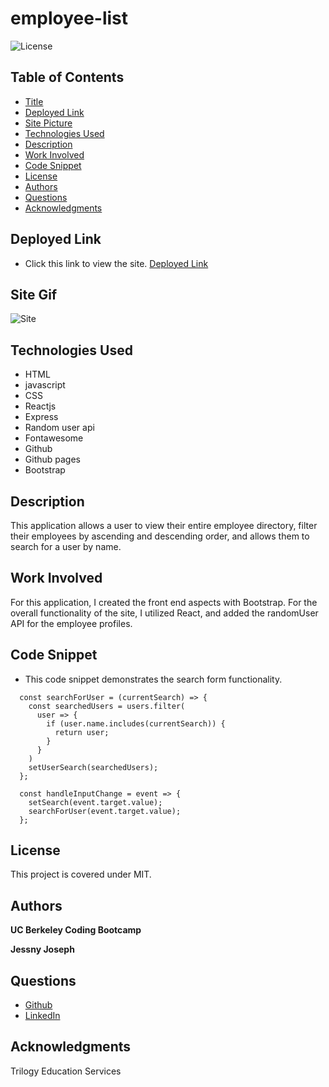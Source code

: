 # employee-list

![License](https://img.shields.io/badge/license-MIT-181717?style=for-the-badge) 

## Table of Contents
* [Title](#title)
* [Deployed Link](#deployed-link)
* [Site Picture](#site-gif)
* [Technologies Used](#technologies-used)
* [Description](#description)
* [Work Involved](#work-involved)
* [Code Snippet](#code-snippet)
* [License](#license)
* [Authors](#authors)
* [Questions](#questions)
* [Acknowledgments](#acknowledgments)

## Deployed Link
* Click this link to view the site.
[Deployed Link]()

## Site Gif
![Site](./public/images/employee-list.gif)

## Technologies Used
* HTML
* javascript
* CSS
* Reactjs
* Express
* Random user api
* Fontawesome
* Github
* Github pages
* Bootstrap

## Description
This application allows a user to view their entire employee directory, filter their employees by ascending and descending order, and allows them to search for a user by name.

## Work Involved
For this application, I created the front end aspects with Bootstrap. For the overall functionality of the site, I utilized React, and added the randomUser API for the employee profiles.

## Code Snippet
* This code snippet demonstrates the search form functionality.
```
  const searchForUser = (currentSearch) => {
    const searchedUsers = users.filter(
      user => {
        if (user.name.includes(currentSearch)) {
          return user;
        }
      }
    )
    setUserSearch(searchedUsers);
  };

  const handleInputChange = event => {
    setSearch(event.target.value);
    searchForUser(event.target.value);
  };
```

## License
This project is covered under MIT.

## Authors
**UC Berkeley Coding Bootcamp**

**Jessny Joseph** 

## Questions 
* [Github](https://github.com/jessnyj)
* [LinkedIn](https://www.linkedin.com/in/jessny-joseph-361515201)

## Acknowledgments
Trilogy Education Services

